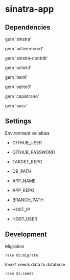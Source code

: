 sinatra-app
=================

## Dependencies

gem 'sinatra'

gem 'activerecord'

gem 'sinatra-contrib'

gem 'octokit'

gem 'haml'

gem 'sqlite3'

gem 'capistrano'

gem 'sass'


## Settings
Environment valiables

- GITHUB_USER
- GITHUB_PASSWORD
- TARGET_REPO
- DB_PATH

- APP_NAME
- APP_REPO
- BRANCH_PATH
- HOST_IP
- HOST_USER

## Development
Migration

`rake db:migrate`

Insert seeds data to database

`rake db:seeds`